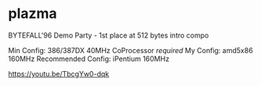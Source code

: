 # plazma
BYTEFALL'96 Demo Party - 1st place at 512 bytes intro compo

Min Config: 		386/387DX 40MHz
CoProcessor _required_
My  Config: 		amd5x86 160MHz
Recommended Config: 	iPentium 160MHz

https://youtu.be/TbcgYw0-dqk


